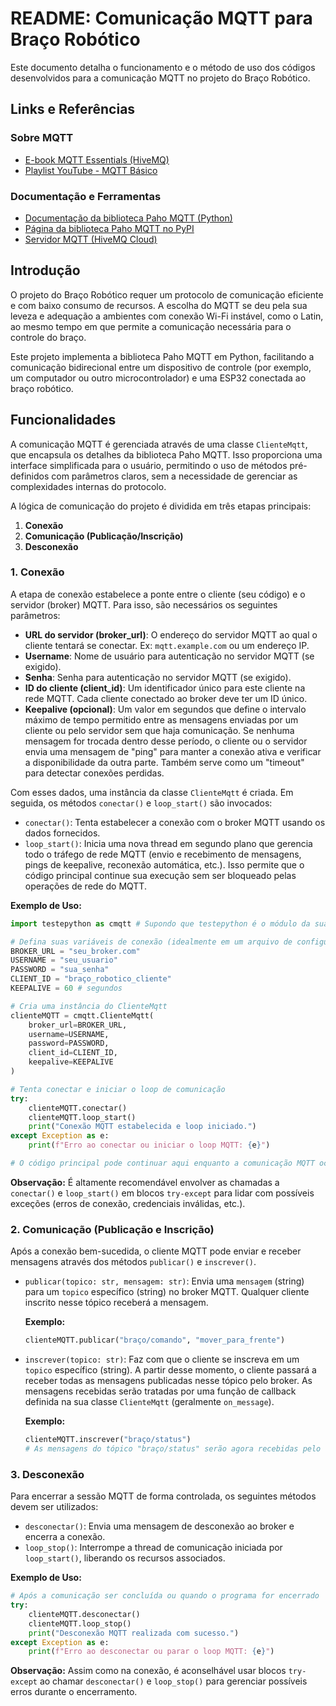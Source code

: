 # README: Comunicação MQTT para Braço Robótico

Este documento detalha o funcionamento e o método de uso dos códigos desenvolvidos para a comunicação MQTT no projeto do Braço Robótico.

## Links e Referências

### Sobre MQTT

  * [E-book MQTT Essentials (HiveMQ)](https://www.hivemq.com/downloads/hivemq-ebook-mqtt-essentials.pdf)
  * [Playlist YouTube - MQTT Básico](https://www.google.com/search?q=https://youtu.be/bBfHV2nM_PU%3Fsi%3DpBPUnZp1d1W7jhoJ)

### Documentação e Ferramentas

  * [Documentação da biblioteca Paho MQTT (Python)](https://eclipse.dev/paho/files/paho.mqtt.python/html/client.html)
  * [Página da biblioteca Paho MQTT no PyPI](https://pypi.org/project/paho-mqtt/)
  * [Servidor MQTT (HiveMQ Cloud)](https://www.hivemq.com/)

## Introdução

O projeto do Braço Robótico requer um protocolo de comunicação eficiente e com baixo consumo de recursos. A escolha do MQTT se deu pela sua leveza e adequação a ambientes com conexão Wi-Fi instável, como o Latin, ao mesmo tempo em que permite a comunicação necessária para o controle do braço.

Este projeto implementa a biblioteca Paho MQTT em Python, facilitando a comunicação bidirecional entre um dispositivo de controle (por exemplo, um computador ou outro microcontrolador) e uma ESP32 conectada ao braço robótico.

## Funcionalidades

A comunicação MQTT é gerenciada através de uma classe `ClienteMqtt`, que encapsula os detalhes da biblioteca Paho MQTT. Isso proporciona uma interface simplificada para o usuário, permitindo o uso de métodos pré-definidos com parâmetros claros, sem a necessidade de gerenciar as complexidades internas do protocolo.

A lógica de comunicação do projeto é dividida em três etapas principais:

1.  **Conexão**
2.  **Comunicação (Publicação/Inscrição)**
3.  **Desconexão**

### 1\. Conexão

A etapa de conexão estabelece a ponte entre o cliente (seu código) e o servidor (broker) MQTT. Para isso, são necessários os seguintes parâmetros:

  * **URL do servidor (broker\_url)**: O endereço do servidor MQTT ao qual o cliente tentará se conectar. Ex: `mqtt.example.com` ou um endereço IP.
  * **Username**: Nome de usuário para autenticação no servidor MQTT (se exigido).
  * **Senha**: Senha para autenticação no servidor MQTT (se exigido).
  * **ID do cliente (client\_id)**: Um identificador único para este cliente na rede MQTT. Cada cliente conectado ao broker deve ter um ID único.
  * **Keepalive (opcional)**: Um valor em segundos que define o intervalo máximo de tempo permitido entre as mensagens enviadas por um cliente ou pelo servidor sem que haja comunicação. Se nenhuma mensagem for trocada dentro desse período, o cliente ou o servidor envia uma mensagem de "ping" para manter a conexão ativa e verificar a disponibilidade da outra parte. Também serve como um "timeout" para detectar conexões perdidas.

Com esses dados, uma instância da classe `ClienteMqtt` é criada. Em seguida, os métodos `conectar()` e `loop_start()` são invocados:

  * `conectar()`: Tenta estabelecer a conexão com o broker MQTT usando os dados fornecidos.
  * `loop_start()`: Inicia uma nova thread em segundo plano que gerencia todo o tráfego de rede MQTT (envio e recebimento de mensagens, pings de keepalive, reconexão automática, etc.). Isso permite que o código principal continue sua execução sem ser bloqueado pelas operações de rede do MQTT.

**Exemplo de Uso:**

```python
import testepython as cmqtt # Supondo que testepython é o módulo da sua classe ClienteMqtt

# Defina suas variáveis de conexão (idealmente em um arquivo de configuração ou variáveis de ambiente)
BROKER_URL = "seu_broker.com"
USERNAME = "seu_usuario"
PASSWORD = "sua_senha"
CLIENT_ID = "braço_robotico_cliente"
KEEPALIVE = 60 # segundos

# Cria uma instância do ClienteMqtt
clienteMQTT = cmqtt.ClienteMqtt(
    broker_url=BROKER_URL,
    username=USERNAME,
    password=PASSWORD,
    client_id=CLIENT_ID,
    keepalive=KEEPALIVE
)

# Tenta conectar e iniciar o loop de comunicação
try:
    clienteMQTT.conectar()
    clienteMQTT.loop_start()
    print("Conexão MQTT estabelecida e loop iniciado.")
except Exception as e:
    print(f"Erro ao conectar ou iniciar o loop MQTT: {e}")

# O código principal pode continuar aqui enquanto a comunicação MQTT ocorre em segundo plano
```

**Observação:** É altamente recomendável envolver as chamadas a `conectar()` e `loop_start()` em blocos `try-except` para lidar com possíveis exceções (erros de conexão, credenciais inválidas, etc.).

### 2\. Comunicação (Publicação e Inscrição)

Após a conexão bem-sucedida, o cliente MQTT pode enviar e receber mensagens através dos métodos `publicar()` e `inscrever()`.

  * `publicar(topico: str, mensagem: str)`: Envia uma `mensagem` (string) para um `topico` específico (string) no broker MQTT. Qualquer cliente inscrito nesse tópico receberá a mensagem.

    **Exemplo:**

    ```python
    clienteMQTT.publicar("braço/comando", "mover_para_frente")
    ```

  * `inscrever(topico: str)`: Faz com que o cliente se inscreva em um `topico` específico (string). A partir desse momento, o cliente passará a receber todas as mensagens publicadas nesse tópico pelo broker. As mensagens recebidas serão tratadas por uma função de callback definida na sua classe `ClienteMqtt` (geralmente `on_message`).

    **Exemplo:**

    ```python
    clienteMQTT.inscrever("braço/status")
    # As mensagens do tópico "braço/status" serão agora recebidas pelo cliente.
    ```

### 3\. Desconexão

Para encerrar a sessão MQTT de forma controlada, os seguintes métodos devem ser utilizados:

  * `desconectar()`: Envia uma mensagem de desconexão ao broker e encerra a conexão.
  * `loop_stop()`: Interrompe a thread de comunicação iniciada por `loop_start()`, liberando os recursos associados.

**Exemplo de Uso:**

```python
# Após a comunicação ser concluída ou quando o programa for encerrado
try:
    clienteMQTT.desconectar()
    clienteMQTT.loop_stop()
    print("Desconexão MQTT realizada com sucesso.")
except Exception as e:
    print(f"Erro ao desconectar ou parar o loop MQTT: {e}")
```

**Observação:** Assim como na conexão, é aconselhável usar blocos `try-except` ao chamar `desconectar()` e `loop_stop()` para gerenciar possíveis erros durante o encerramento.